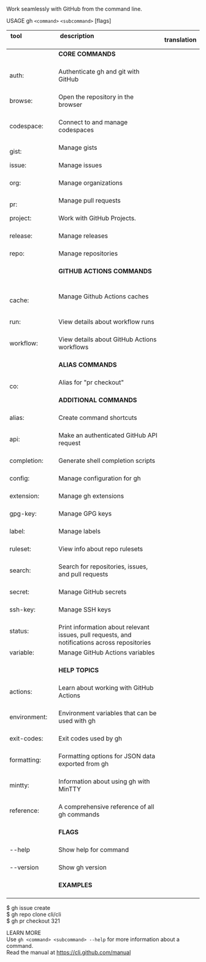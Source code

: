 Work seamlessly with GitHub from the command line.

USAGE
  gh `<command>` `<subcommand>` [flags]

| tool                     | description                                                                                    | translation |
| ------------------------ | ---------------------------------------------------------------------------------------------- | ----------- |
|                          | **CORE COMMANDS**                                                                              |             |
| auth:                    | Authenticate gh and git with GitHub                                                            |             |
| browse:                  | Open the repository in the browser                                                             |             |
| codespace:               | Connect to and manage codespaces                                                               |             |
| gist:                    | Manage gists                                                                                   |             |
| issue:                   | Manage issues                                                                                  |             |
| org:                     | Manage organizations                                                                           |             |
| pr:                      | Manage pull requests                                                                           |             |
| project:                 | Work with GitHub Projects.                                                                     |             |
| release:                 | Manage releases                                                                                |             |
| repo:                    | Manage repositories                                                                            |             |
|                          | **GITHUB ACTIONS COMMANDS**                                                                    |             |
| cache:                   | Manage Github Actions caches                                                                   |             |
| run:                     | View details about workflow runs                                                               |             |
| workflow:                | View details about GitHub Actions workflows                                                    |             |
|                          | **ALIAS COMMANDS**                                                                             |             |
| co:                      | Alias for "pr checkout"                                                                        |             |
|                          | **ADDITIONAL COMMANDS**                                                                        |             |
| alias:                   | Create command shortcuts                                                                       |             |
| api:                     | Make an authenticated GitHub API request                                                       |             |
| completion:              | Generate shell completion scripts                                                              |             |
| config:                  | Manage configuration for gh                                                                    |             |
| extension:               | Manage gh extensions                                                                           |             |
| gpg-key:                 | Manage GPG keys                                                                                |             |
| label:                   | Manage labels                                                                                  |             |
| ruleset:                 | View info about repo rulesets                                                                  |             |
| search:                  | Search for repositories, issues, and pull requests                                             |             |
| secret:                  | Manage GitHub secrets                                                                          |             |
| ssh-key:                 | Manage SSH keys                                                                                |             |
| status:                  | Print information about relevant issues, pull requests, and notifications across repositories  |             |
| variable:                | Manage GitHub Actions variables                                                                |             |
|                          | **HELP TOPICS**                                                                                |             |
| actions:                 | Learn about working with GitHub Actions                                                        |             |
| environment:             | Environment variables that can be used with gh                                                 |             |
| exit-codes:              | Exit codes used by gh                                                                          |             |
| formatting:              | Formatting options for JSON data exported from gh                                              |             |
| mintty:                  | Information about using gh with MinTTY                                                         |             |
| reference:               | A comprehensive reference of all gh commands                                                   |             |
|                          | **FLAGS**                                                                                      |             |
| --help                   | Show help for command                                                                          |             |
| --version                | Show gh version                                                                                |             |
|                          | **EXAMPLES**                                                                                   |             |

\$ gh issue create\
\$ gh repo clone cli/cli\
\$ gh pr checkout 321

LEARN MORE\
  Use `gh <command> <subcommand> --help` for more information about a command.\
  Read the manual at https://cli.github.com/manual
